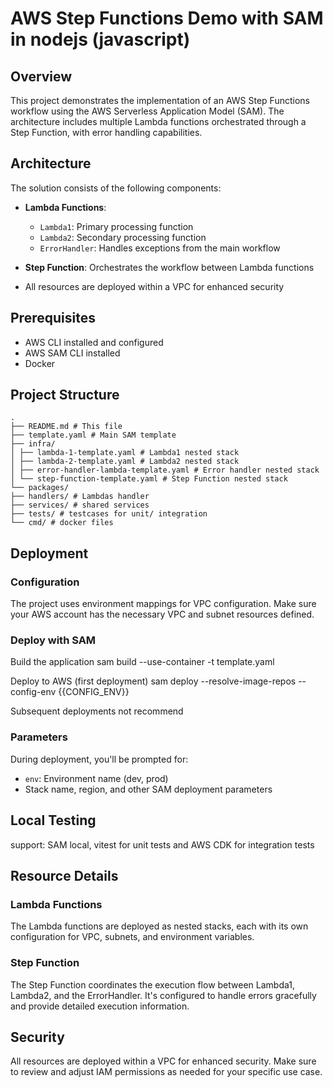# AWS Step Functions Demo with SAM in nodejs (javascript)

## Overview

This project demonstrates the implementation of an AWS Step Functions workflow using the AWS Serverless Application Model (SAM). The architecture includes multiple Lambda functions orchestrated through a Step Function, with error handling capabilities.

## Architecture

The solution consists of the following components:

- **Lambda Functions**:
  - `Lambda1`: Primary processing function
  - `Lambda2`: Secondary processing function
  - `ErrorHandler`: Handles exceptions from the main workflow

- **Step Function**: Orchestrates the workflow between Lambda functions

- All resources are deployed within a VPC for enhanced security

## Prerequisites

- AWS CLI installed and configured
- AWS SAM CLI installed
- Docker

## Project Structure
```
.
├── README.md # This file
├── template.yaml # Main SAM template
├── infra/
│ ├── lambda-1-template.yaml # Lambda1 nested stack
│ ├── lambda-2-template.yaml # Lambda2 nested stack
│ ├── error-handler-lambda-template.yaml # Error handler nested stack
│ └── step-function-template.yaml # Step Function nested stack
└── packages/
├── handlers/ # Lambdas handler
├── services/ # shared services
├── tests/ # testcases for unit/ integration
└── cmd/ # docker files
```

## Deployment

### Configuration

The project uses environment mappings for VPC configuration. Make sure your AWS account has the necessary VPC and subnet resources defined.

### Deploy with SAM
Build the application
sam build --use-container -t template.yaml

Deploy to AWS (first deployment)
sam deploy --resolve-image-repos --config-env {{CONFIG_ENV}}

Subsequent deployments
not recommend

### Parameters

During deployment, you'll be prompted for:

- `env`: Environment name (dev, prod)
- Stack name, region, and other SAM deployment parameters

## Local Testing

support: SAM local, vitest for unit tests and AWS CDK for integration tests


## Resource Details

### Lambda Functions

The Lambda functions are deployed as nested stacks, each with its own configuration for VPC, subnets, and environment variables.

### Step Function

The Step Function coordinates the execution flow between Lambda1, Lambda2, and the ErrorHandler. It's configured to handle errors gracefully and provide detailed execution information.

## Security

All resources are deployed within a VPC for enhanced security. Make sure to review and adjust IAM permissions as needed for your specific use case.
